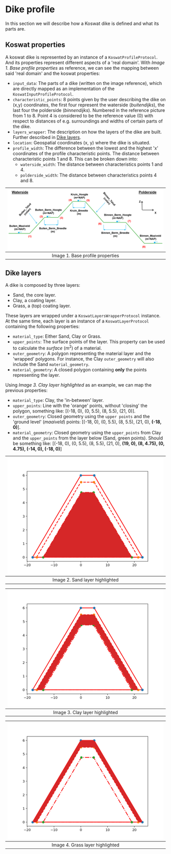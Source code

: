 # Dike profile

In this section we will describe how a Koswat dike is defined and what its parts are.

## Koswat properties

A koswat dike is represented by an instance of a `KoswatProfileProtocol`. And its properties represent different aspects of a 'real domain'. With _Image 1. Base profile properties_ as reference, we can see the mapping between said 'real domain' and the koswat properties:

- `input_data`: The parts of a dike (written on the image reference), which are directly mapped as an implementation of the `KoswatInputProfileProtocol`. 
- `characteristic_points`: 8 points given by the user describing the dike on (x,y) coordinates, the first four represent the waterside (_buitendijks_), the last four the polderside (_binnendijks_). Numbered in the reference picture from 1 to 8. Point 4 is considered to be the reference value (0) with respect to distances of e.g. surroundings and widths of certain parts of the dike.
- `layers_wrapper`: The description on how the layers of the dike are built. Further described in [Dike layers](#dike-layers).
- `location`: Geospatial coordinates (x, y) where the dike is situated.
- `profile_width`: The difference between the lowest and the highest 'x' coordinates of the profile characteristic points. The distance between characteristic points 1 and 8. This can be broken down into:
  - `waterside_width`: The distance between characteristics points 1 and 4.
  - `polderside_width`: The distance between characteristics points 4 and 8.

|![Base profile properties](./imgs/base_profile_properties.png)|
|:--:|
|Image 1. Base profile properties|

## Dike layers
A dike is composed by three layers:

- Sand, the core layer.
- Clay, a coating layer.
- Grass, a (top) coating layer.

These layers are wrapped under a `KoswatLayersWrapperProtocol`  instance. At the same time, each layer is an instance of a `KoswatLayerProtocol` containing the following properties:

- `material_type`: Either Sand, Clay or Grass.
- `upper_points`: The surface points of the layer. This property can be used to calculate the _surface_ (m<sup>2</sup>) of a material.
- `outer_geometry`: A polygon representing the material layer and the 'wrapped' polygons. For instance, the Clay `outer_geometry` will also include the Sand `material_geometry`.
- `material_geometry`: A closed polygon containing __only__ the points representing the layer.

Using _Image 3. Clay layer highlighted_ as an example, we can map the previous properties:

- `material_type`: Clay, the 'in-between' layer.
- `upper_points`: Line with the 'orange' points, without 'closing' the polygon, something like: [(-18, 0), (0, 5.5), (8, 5.5), (21, 0)].
- `outer_geometry`: Closed geometry using the `upper points` and the 'ground level' (_maaiveld_) points: [(-18, 0), (0, 5.5), (8, 5.5), (21, 0), __(-18, 0)__].
- `material_geometry`: Closed geometry using the `upper_points` from Clay and the `upper_points` from the layer below (Sand, green points). Should be something like: [(-18, 0), (0, 5.5), (8, 5.5), (21, 0), __(19, 0), (8, 4.75), (0, 4.75), (-14, 0), (-18, 0)__]

|![Base profile sand layer](./imgs/base_profile/base_profile_sand.png)|
|:--:|
|Image 2. Sand layer highlighted|

|![Base profile clay layer](./imgs/base_profile/base_profile_clay.png)|
|:--:|
|Image 3. Clay layer highlighted|

|![Base profile grass layer](./imgs/base_profile/base_profile_grass.png)|
|:--:|
|Image 4. Grass layer highlighted|
